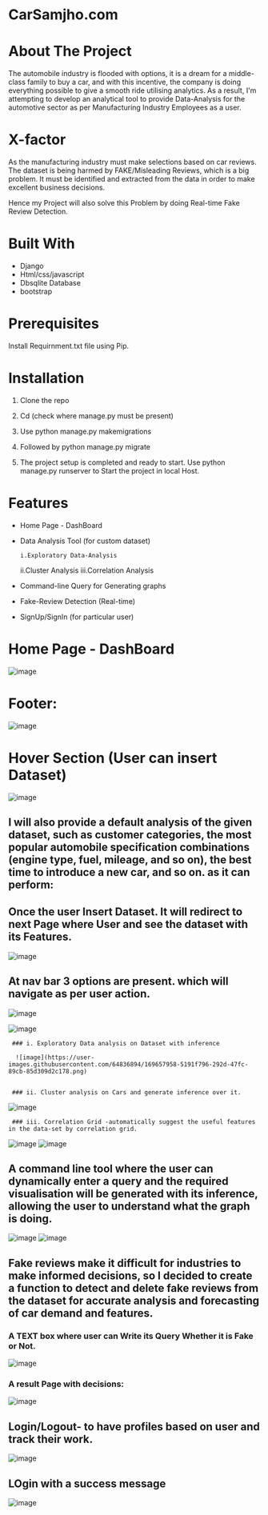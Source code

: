 # CarSamjho.com

# About The Project

The automobile industry is flooded with options, it is a dream for a middle-class family to buy a car, and with this incentive, the company is doing everything possible to give a smooth ride utilising analytics. As a result, I'm attempting to develop an analytical tool to provide Data-Analysis for the automotive sector as per Manufacturing Industry Employees as a user.

# X-factor

As the manufacturing industry must make selections based on car reviews. The dataset is being harmed by FAKE/Misleading Reviews, which is a big problem. It must be identified and extracted from the data in order to make excellent business decisions.

Hence my Project will also solve this Problem by doing Real-time Fake Review Detection.

# Built With

* Django
* Html/css/javascript
* Dbsqlite Database
* bootstrap



# Prerequisites

Install Requirnment.txt file using Pip.

# Installation

1. Clone the repo
2. Cd <project directory>(check where manage.py must be present)
   
3. Use python manage.py makemigrations
4. Followed by python manage.py migrate
5. The project setup is completed and ready to start. Use python manage.py runserver to Start the project in local Host.

   
# Features

   * Home Page - DashBoard
   * Data Analysis Tool (for custom dataset)
   
         i.Exploratory Data-Analysis
        ii.Cluster Analysis
        iii.Correlation Analysis
   
   * Command-line Query for Generating graphs
   * Fake-Review Detection  (Real-time)
   * SignUp/SignIn (for particular user)
   
   
   
   
# Home Page - DashBoard
   ![image](https://user-images.githubusercontent.com/64836894/169657542-b1f34b79-4ac7-4edf-a657-c0eed1cfd7fc.png)
   
# Footer:
   ![image](https://user-images.githubusercontent.com/64836894/169657592-894e098b-d81f-4c61-b42e-050543050e39.png)
   
# Hover Section (User can insert Dataset)
   
   ![image](https://user-images.githubusercontent.com/64836894/169657678-a1eea54e-85a7-41fa-b2a3-92dffacd06e4.png)




   
## I will also provide a default analysis of the given dataset, such as customer categories, the most popular automobile specification combinations (engine type, fuel, mileage, and so on), the best time to introduce a new car, and so on. as it can perform:
   
  ## Once the user Insert Dataset. It will redirect to next Page where User and see the dataset with its Features. 
   
   ![image](https://user-images.githubusercontent.com/64836894/169657701-ec1572b5-596d-45de-add1-c112461d3d8a.png)
   
  ## At nav bar 3 options are present.  which will navigate as per user action.
   
   ![image](https://user-images.githubusercontent.com/64836894/169657791-6bf7a291-4373-4728-aebb-12aa5c321504.png)
   
   ![image](https://user-images.githubusercontent.com/64836894/169657812-57ddb393-b417-4864-be49-540fa2f326a9.png)



   
     ### i. Exploratory Data analysis on Dataset with inference
   
      ![image](https://user-images.githubusercontent.com/64836894/169657958-5191f796-292d-47fc-89cb-85d309d2c178.png)

   
     ### ii. Cluster analysis on Cars and generate inference over it.
   ![image](https://user-images.githubusercontent.com/64836894/169657989-17accc53-d604-4d1a-b12e-8d8e56016c42.png)

   
     ### iii. Correlation Grid -automatically suggest the useful features in the data-set by correlation grid.
   ![image](https://user-images.githubusercontent.com/64836894/169658029-76e8cdca-3319-432f-8d89-49239441b358.png)
   ![image](https://user-images.githubusercontent.com/64836894/169658096-6a05251a-d9a2-440d-b790-acfde9fda413.png)


   
   
## A command line tool where the user can dynamically enter a query and the required visualisation will be generated with its inference, allowing the user to understand what the graph is doing.
  
   ![image](https://user-images.githubusercontent.com/64836894/169658056-f503346f-6b8b-4a02-b538-6ae1c55c879b.png)
   ![image](https://user-images.githubusercontent.com/64836894/169658145-b1fb878a-ba51-4884-a74c-fa5b03de188c.png)


   
   
   
   
## Fake reviews make it difficult for industries to make informed decisions, so I decided to create a function to detect and delete fake reviews from the dataset for accurate analysis and forecasting of car demand and features.
  ### A TEXT box where user can Write its Query Whether it is Fake or Not.
  
   ![image](https://user-images.githubusercontent.com/64836894/169658180-41356a07-03a9-474a-896f-85c08b7dfaad.png)
  
   ### A result Page with decisions:
   
   ![image](https://user-images.githubusercontent.com/64836894/169658211-a3ee8894-a3fc-4d24-b013-1e28918c7d22.png)

   
   
## Login/Logout- to have profiles based on user and track their work.
   
   ![image](https://user-images.githubusercontent.com/64836894/169658234-60cd2df0-1dbc-449e-b803-156338fa61c9.png)
   
   ## LOgin with a success message
   
   ![image](https://user-images.githubusercontent.com/64836894/169658262-d8f72251-4456-4e99-baa3-156a47169963.png)

   

